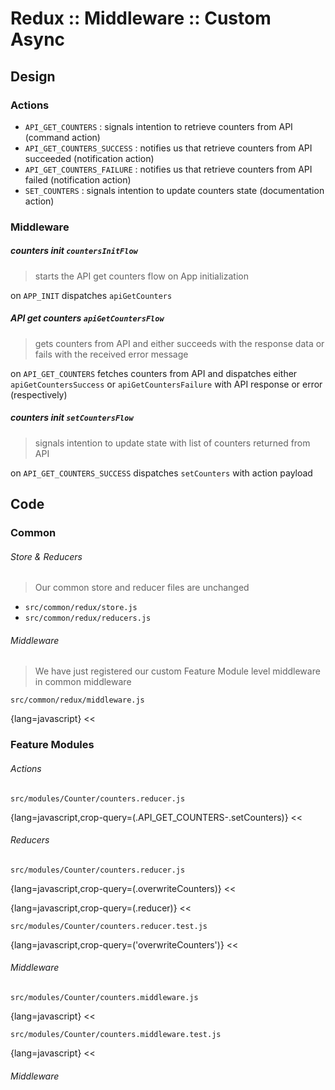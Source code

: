 Redux :: Middleware :: Custom Async
===

Design
---

### Actions

 - `API_GET_COUNTERS` : signals intention to retrieve counters from API (command action)
 - `API_GET_COUNTERS_SUCCESS` : notifies us that retrieve counters from API succeeded (notification action)
 - `API_GET_COUNTERS_FAILURE` : notifies us that retrieve counters from API failed (notification action)
 - `SET_COUNTERS` : signals intention to update counters state (documentation action)

### Middleware

##### counters init `countersInitFlow`

> starts the API get counters flow
> on App initialization

on `APP_INIT` dispatches `apiGetCounters`

##### API get counters `apiGetCountersFlow`

> gets counters from API
> and either succeeds with the response data
> or fails with the received error message

on `API_GET_COUNTERS` fetches counters from API and dispatches either `apiGetCountersSuccess` 
or `apiGetCountersFailure` with API response or error (respectively)

##### counters init `setCountersFlow`

> signals intention to update state
> with list of counters returned from API

on `API_GET_COUNTERS_SUCCESS` dispatches `setCounters` with action payload


Code
---

### Common

###### Store & Reducers

> Our common store and reducer files are unchanged

 - `src/common/redux/store.js`
 - `src/common/redux/reducers.js`

###### Middleware

> We have just registered our custom Feature Module level middleware in common middleware

`src/common/redux/middleware.js`

{lang=javascript}
<<[](../packages/react-app/src/common/redux/middleware.js)

### Feature Modules

###### Actions

`src/modules/Counter/counters.reducer.js`

{lang=javascript,crop-query=(.API_GET_COUNTERS-.setCounters)}
<<[](../packages/react-app/src/modules/Counter/counters.reducer.js)

###### Reducers

`src/modules/Counter/counters.reducer.js`

{lang=javascript,crop-query=(.overwriteCounters)}
<<[](../packages/react-app/src/modules/Counter/counters.reducer.js)

{lang=javascript,crop-query=(.reducer)}
<<[](../packages/react-app/src/modules/Counter/counters.reducer.js)

`src/modules/Counter/counters.reducer.test.js`

{lang=javascript,crop-query=('overwriteCounters')}
<<[](../packages/react-app/src/modules/Counter/counters.reducer.test.js)

###### Middleware

`src/modules/Counter/counters.middleware.js`

{lang=javascript}
<<[](../packages/react-app/src/modules/Counter/counters.middleware.js)

`src/modules/Counter/counters.middleware.test.js`

{lang=javascript}
<<[](../packages/react-app/src/modules/Counter/counters.middleware.test.js)

###### Middleware
